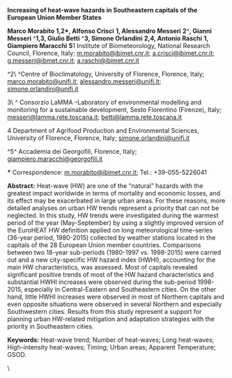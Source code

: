 **Increasing of heat-wave hazards in Southeastern capitals of the European Union Member States**

<span lang="it-IT">**Marco Morabito** </span><span
lang="it-IT">**1,2\***</span><span lang="it-IT">**, Alfonso Crisci**
</span><span lang="it-IT">**1**</span><span lang="it-IT">**,
Alessandro Messeri** </span><span lang="it-IT">**2**</span>^<span
lang="it-IT">**, Gianni Messeri** </span>^<span
lang="it-IT">**1,3**</span><span lang="it-IT">**, Giulio Betti**
</span>^<span lang="it-IT">**3**</span><span lang="it-IT">**, Simone
Orlandini** </span><span lang="it-IT">**2,4**</span><span
lang="it-IT">**, Antonio Raschi** </span><span
lang="it-IT">**1**</span><span lang="it-IT">**, Giampiero Maracchi**
</span><span lang="it-IT">**5**</span><span lang="fr-CH">1</span><span lang="fr-CH"> </span><span
lang="fr-CH">Institute of Biometeorology, National Research Council,
Florence, Italy; </span><span lang="zxx">[<span
lang="fr-CH">m.morabito@ibimet.cnr.it</span>](mailto:m.morabito@ibimet.cnr.it)</span><span
lang="fr-CH">; </span><span lang="zxx">[<span
lang="fr-CH">a.crisci@ibimet.cnr.it</span>](mailto:a.crisci@ibimet.cnr.it)</span><span
lang="fr-CH">; </span><span lang="zxx">[<span
lang="fr-CH">g.messeri@ibmet.cnr.it</span>](mailto:g.messeri@ibmet.cnr.it)</span><span
lang="fr-CH">; </span><span lang="zxx">[<span
lang="fr-CH">a.raschi@ibimet.cnr.it</span>](mailto:a.raschi@ibimet.cnr.it)</span><span
lang="fr-CH"> </span>

^<span lang="fr-CH">2\\ </span>^<span lang="fr-CH">Centre of
Bioclimatology, University of Florence, Florence, Italy; </span><span
lang="zxx">[<span
lang="fr-CH">marco.morabito@unifi.it</span>](mailto:marco.morabito@unifi.it)</span><span
lang="fr-CH">; </span><span lang="zxx">[<span
lang="fr-CH">alessandro.messeri@unifi.it</span>](mailto:alessandro.messeri@unifi.it)</span><span
lang="fr-CH">; </span><span lang="zxx">[<span
lang="fr-CH">simone.orlandini@unifi.it</span>](mailto:simone.orlandini@unifi.it)</span>

<span lang="fr-CH">3\\ </span>^<span lang="fr-CH"> </span>Consorzio
LaMMA –Laboratory of environmental modelling and monitoring for a
sustainable development, Sesto Fiorentino (Firenze), Italy; <span
lang="zxx"><messeri@lamma.rete.toscana.it></span>; <span
lang="zxx"><betti@lamma.rete.toscana.it></span>

<span lang="fr-CH">4</span> Department of Agrifood Production and
Environmental Sciences, University of Florence, Florence, Italy; <span
lang="zxx"><simone.orlandini@unifi.it></span>

^<span lang="fr-CH">5</span>^<span lang="it-IT"> Accademia dei
Georgofili, Florence, Italy; </span><span lang="zxx">[<span
lang="it-IT">giampiero.maracchi@georgofili.it</span>](mailto:giampiero.maracchi@georgofili.it)</span><span
lang="it-IT"> </span>

**\*** Correspondence: <span
lang="zxx"><m.morabito@ibimet.cnr.it></span>; Tel.: +39-055-5226041


**Abstract:** Heat-wave (HW) are one of the “natural” hazards with the
greatest impact worldwide in terms of mortality and economic losses, and
its effect may be exacerbated in large urban areas. For these reasons,
more detailed analyses on urban HW trends represent a priority that can
not be neglected. In this study, HW trends were investigated during the
warmest period of the year (May-September) by using a slightly improved
version of the EuroHEAT HW definition applied on long meteorological
time-series (36-year period, 1980-2015) collected by weather stations
located in the capitals of the 28 European Union member countries.
Comparisons between two 18-year sub-periods (1980-1997 vs. 1998-2015)
were carried out and a new city-specific HW hazard index (HWHI),
accounting for the main HW characteristics, was assessed. Most of
capitals revealed significant positive trends of most of the HW hazard
characteristics and substantial HWHI increases were observed during the
sub-period 1998-2015, especially in Central-Eastern and Southeastern
cities. On the other hand, little HWHI increases were observed in most
of Northern capitals and even opposite situations were observed in
several Northern and especially Southwestern cities. Results from this
study represent a support for planning urban HW-related mitigation and
adaptation strategies with the priority in Southeastern cities.

**Keywords:** Heat-wave trend; Number of heat-waves; Long heat-waves;
High-intensity heat-waves; Timing; Urban areas; Apparent Temperature;
<span style="background: #ffffff">GSOD. </span>

\
